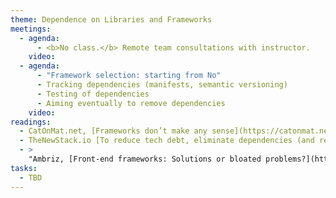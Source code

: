 ```yaml
---
theme: Dependence on Libraries and Frameworks
meetings:
  - agenda:
      - <b>No class.</b> Remote team consultations with instructor.
    video:
  - agenda:
      - "Framework selection: starting from No"
      - Tracking dependencies (manifests, semantic versioning)
      - Testing of dependencies
      - Aiming eventually to remove dependencies
    video:
readings:
  - CatOnMat.net, [Frameworks don’t make any sense](https://catonmat.net/frameworks-dont-make-sense)
  - TheNewStack.io [To reduce tech debt, eliminate dependencies (and refactoring)](https://thenewstack.io/to-reduce-tech-debt-eliminate-dependencies-and-refactoring/)
  - >
    "Ambriz, [Front-end frameworks: Solutions or bloated problems?](https://www.toptal.com/javascript/are-big-front-end-frameworks-bad)"
tasks:
  - TBD
---
```

